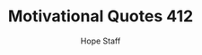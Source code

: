 ---
image: /assets/img/mq/mq_412_anderson.png
title: Motivational Quotes 412
categories:
  - Motivational Quotes
author: Hope Staff
notes: Motivational Quotes 412
embed: >-
  EMBED_GOES_HERE
transcript: >-
  SOME LINES OF TEXT START HERE
---